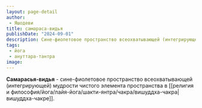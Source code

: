 ```yaml
---
layout: page-detail
author:
 - Яшодеви
title: самараса-видья
publishDate: "2024-09-01"
description: Сине-фиолетовое пространство всеохватывающей (интегрирующей) мудрости чистого элемента пространства в вишуддха-чакре.
tags:
 - йога
 - ануттара-тантра
image: 
---
```

**Самарасья-видья** - сине-фиолетовое пространство всеохватывающей (интегрирующей) мудрости чистого элемента пространства в [[религия и философия/йога/лайя-йога/шакти-янтра/чакра/вишуддха-чакра|вишуддха-чакре]].

